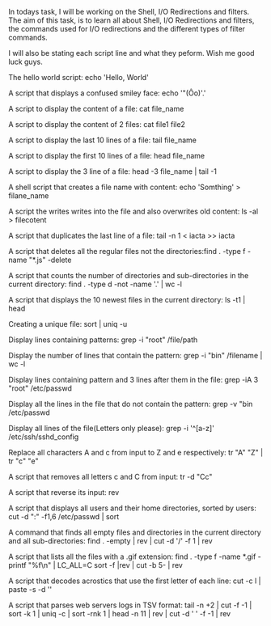 In todays task, I will be working on the Shell, I/O Redirections and filters.
The aim of this task, is to learn all about Shell, I/O Redirections and filters, the commands used for I/O redirections and the different types of filter commands.

I will also be stating each script line and what they peform. Wish me good luck guys.

The hello world script: echo 'Hello, World'

A script that displays a confused smiley face: echo '"(Ôo)'.\'

A script to display the content of a file: cat file_name

A script to display the content of 2 files: cat file1 file2

A script to display the last 10 lines of a file: tail file_name

A script to display the first 10 lines of a file: head file_name

A script to display the 3 line of a file: head -3 file_name | tail -1

A shell script that creates a file name with content: echo 'Somthing' > filane_name

A script the writes writes into the file and also overwrites old content: ls -al > filecotent

A script that duplicates the last line of a file: tail -n 1 < iacta >> iacta

A script that deletes all the regular files not the directories:find . -type f -name "*.js" -delete

A script that counts the number of directories and sub-directories in the current directory: find . -type d -not -name '.' | wc -l 

A script that displays the 10 newest files in the current directory: ls -t1 | head

Creating a unique file: sort | uniq -u

Display lines containing patterns: grep -i "root" /file/path 

Display the number of lines that contain the pattern: grep -i "bin" /filename | wc -l

Display lines containing pattern and 3 lines after them in the file: grep -iA 3 "root" /etc/passwd

Display all the lines in the file that do not contain the pattern: grep -v "bin /etc/passwd

Display all lines of the file(Letters only please): grep -i '^[a-z]' /etc/ssh/sshd_config

Replace all characters A and c from input to Z and e respectively: tr "A" "Z" | tr "c" "e"

A script that removes all letters c and C from input: tr -d "Cc" 

A script that reverse its input: rev 

A  script that displays all users and their home directories, sorted by users: cut -d ":" -f1,6 /etc/passwd | sort 

A command that finds all empty files and directories in the current directory and all sub-directories: find . -empty | rev | cut -d '/' -f 1 | rev

A script that lists all the files with a .gif extension: find . -type f -name \*.gif -printf "%f\n" | LC_ALL=C sort -f |rev | cut -b 5- | rev

A script that decodes acrostics that use the first letter of each line: cut -c l | paste -s -d ''

A script that parses web servers logs in TSV format: tail -n +2 | cut -f -1 | sort -k 1 | uniq -c | sort -rnk 1 | head -n 11 | rev | cut -d ' ' -f -1 | rev
 
